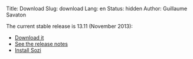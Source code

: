 Title: Download
Slug: download
Lang: en
Status: hidden
Author: Guillaume Savaton

The current stable release is 13.11 (November 2013):

  * [Download it](https://github.com/senshu/Sozi/releases/download/13.11/sozi-release-13.11-30213629.zip)
  * [See the release notes](|filename|/News/release-13.11.md)
  * [Install Sozi](|filename|install.md)

